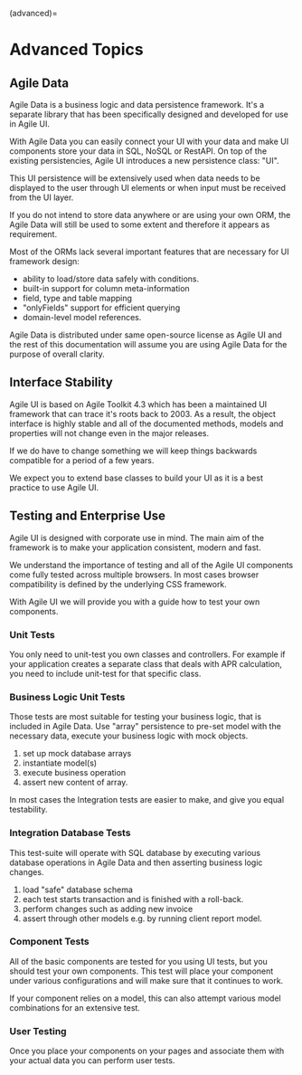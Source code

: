 (advanced)=

# Advanced Topics

## Agile Data

Agile Data is a business logic and data persistence framework. It's a
separate library that has been specifically designed and developed
for use in Agile UI.

With Agile Data you can easily connect your UI with your data and make
UI components store your data in SQL, NoSQL or RestAPI. On top of the
existing persistencies, Agile UI introduces a new persistence class: "UI".

This UI persistence will be extensively used when data needs to be
displayed to the user through UI elements or when input must be
received from the UI layer.

If you do not intend to store data anywhere or are using your own
ORM, the Agile Data will still be used to some extent and therefore
it appears as requirement.

Most of the ORMs lack several important features that are necessary
for UI framework design:

- ability to load/store data safely with conditions.
- built-in support for column meta-information
- field, type and table mapping
- "onlyFields" support for efficient querying
- domain-level model references.

Agile Data is distributed under same open-source license as Agile UI
and the rest of this documentation will assume you are using Agile
Data for the purpose of overall clarity.

## Interface Stability

Agile UI is based on Agile Toolkit 4.3 which has been a maintained
UI framework that can trace it's roots back to 2003. As a result, the
object interface is highly stable and all of the documented methods,
models and properties will not change even in the major releases.

If we do have to change something we will keep things backwards
compatible for a period of a few years.

We expect you to extend base classes to build your UI as it is a
best practice to use Agile UI.

## Testing and Enterprise Use

Agile UI is designed with corporate use in mind. The main aim of
the framework is to make your application consistent, modern and
fast.

We understand the importance of testing and all of the Agile UI
components come fully tested across multiple browsers. In most cases
browser compatibility is defined by the underlying CSS framework.

With Agile UI we will provide you with a guide how to test your
own components.

### Unit Tests

You only need to unit-test you own classes and controllers. For
example if your application creates a separate class that deals
with APR calculation, you need to include unit-test for that
specific class.

### Business Logic Unit Tests

Those tests are most suitable for testing your business logic,
that is included in Agile Data. Use "array" persistence to
pre-set model with the necessary data, execute your business
logic with mock objects.

1. set up mock database arrays
2. instantiate model(s)
3. execute business operation
4. assert new content of array.

In most cases the Integration tests are easier to make, and
give you equal testability.

### Integration Database Tests

This test-suite will operate with SQL database by executing
various database operations in Agile Data and then asserting
business logic changes.

1. load "safe" database schema
2. each test starts transaction and is finished with a roll-back.
3. perform changes such as adding new invoice
4. assert through other models e.g. by running client report model.

### Component Tests

All of the basic components are tested for you using UI tests,
but you should test your own components. This test will place
your component under various configurations and will make sure
that it continues to work.

If your component relies on a model, this can also attempt
various model combinations for an extensive test.

### User Testing

Once you place your components on your pages and associate
them with your actual data you can perform user tests.
